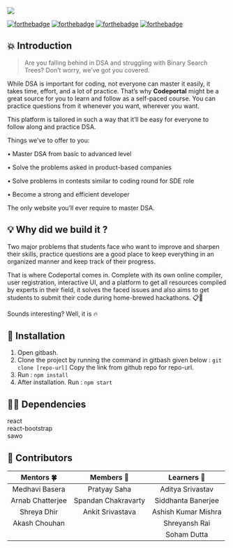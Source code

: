 <img src="https://user-images.githubusercontent.com/60937304/137291442-d8525b50-40c7-42a7-a1ac-8765be955214.png" />

[![forthebadge](https://forthebadge.com/images/badges/built-by-developers.svg)](https://forthebadge.com)
[![forthebadge](https://forthebadge.com/images/badges/made-with-javascript.svg)](https://forthebadge.com)
[![forthebadge](https://forthebadge.com/images/badges/powered-by-black-magic.svg)](https://forthebadge.com)
[![forthebadge](https://forthebadge.com/images/badges/built-with-love.svg)](https://forthebadge.com)


## 💥 Introduction
>	Are you falling behind in DSA and struggling with Binary Search Trees? Don’t worry, we’ve got you covered.

While DSA is important for coding, not everyone can master it easily, it takes time, effort, and a lot of practice. That’s why <b>Codeportal</b> might be a great source for you to learn and follow as a self-paced course. You can practice questions from it whenever you want, wherever you want. 

This platform is tailored in such a way that it’ll be easy for everyone to follow along and practice DSA.

Things we’ve to offer to you:

•	Master DSA from basic to advanced level

•	Solve the problems asked in product-based companies

•	Solve problems in contests similar to coding round for SDE role

•	Become a strong and efficient developer

The only website you’ll ever require to master DSA. 


## 💡 Why did we build it ?

Two major problems that students face who want to improve and sharpen their skills, practice questions are a good place to keep everything in an organized manner and keep track of their progress.

That is where Codeportal comes in. Complete with its own online compiler, user registration, interactive UI, and a platform to get all resources compiled by experts in their field, it solves the faced issues and also aims to get students to submit their code during home-brewed hackathons. 📋💯

Sounds interesting? Well, it is 🔥

## 🚀 Installation

1. Open gitbash.
2. Clone the project by running the command in gitbash given below :
    `git clone [repo-url]`
   Copy the link from github repo for repo-url. 
3. Run : 
    `npm install`
4. After installation.
   Run : 
    `npm start`

## 👨‍💻 Dependencies

react  
react-bootstrap  
sawo  


## 🛑 Contributors

|     Mentors 🍀    |      Members 🐛      |      Learners 🌱     |
|:----------------:|:-------------------:|:-------------------:|
| Medhavi Basera   | Pratyay Saha        | Aditya Srivastav    |
| Arnab Chatterjee | Spandan Chakravarty | Siddhanta Banerjee  |
| Shreya Dhir      | Ankit Srivastava    | Ashish Kumar Mishra |
| Akash Chouhan    |                     | Shreyansh Rai       |
|                  |                     | Soham Dutta         |
